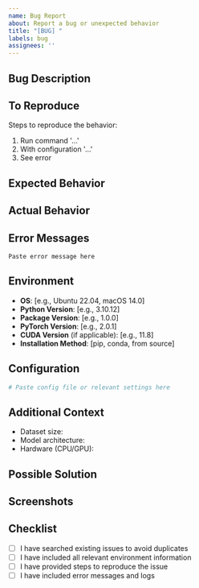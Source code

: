 ```yaml
---
name: Bug Report
about: Report a bug or unexpected behavior
title: "[BUG] "
labels: bug
assignees: ''
---
```


## Bug Description

<!-- A clear and concise description of what the bug is -->

## To Reproduce

Steps to reproduce the behavior:

1. Run command '...'
2. With configuration '...'
3. See error

## Expected Behavior

<!-- A clear description of what you expected to happen -->

## Actual Behavior

<!-- What actually happened -->

## Error Messages

<!-- If applicable, paste the full error message and stack trace -->

```
Paste error message here
```

## Environment

- **OS**: [e.g., Ubuntu 22.04, macOS 14.0]
- **Python Version**: [e.g., 3.10.12]
- **Package Version**: [e.g., 1.0.0]
- **PyTorch Version**: [e.g., 2.0.1]
- **CUDA Version** (if applicable): [e.g., 11.8]
- **Installation Method**: [pip, conda, from source]

## Configuration

<!-- If using a config file, paste relevant sections -->

```yaml
# Paste config file or relevant settings here
```

## Additional Context

<!-- Any additional information that might help diagnose the issue -->

- Dataset size:
- Model architecture:
- Hardware (CPU/GPU):

## Possible Solution

<!-- If you have ideas on how to fix this, describe them here -->

## Screenshots

<!-- If applicable, add screenshots to help explain the problem -->

## Checklist

- [ ] I have searched existing issues to avoid duplicates
- [ ] I have included all relevant environment information
- [ ] I have provided steps to reproduce the issue
- [ ] I have included error messages and logs
